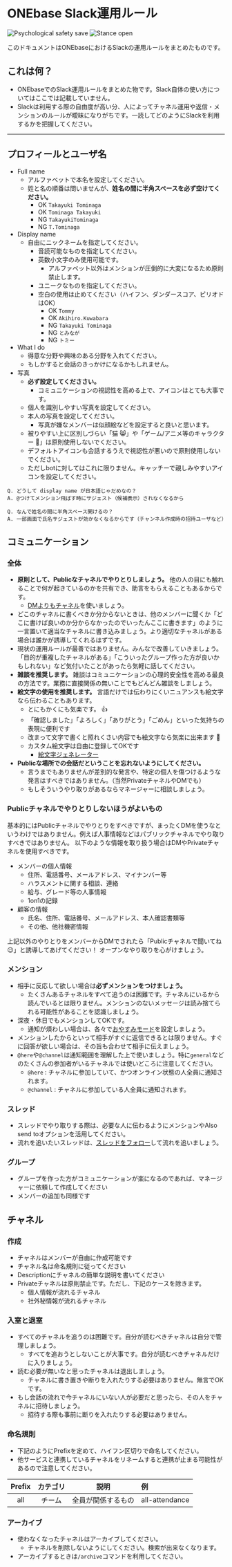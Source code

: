 # ONEbase Slack運用ルール
![Psychological safety save](https://img.shields.io/badge/Psychological_safety-Safe-76c893.svg?style=for-the-badge)
![Stance open](https://img.shields.io/badge/stance-open-76c893.svg?style=for-the-badge)

このドキュメントはONEbaseにおけるSlackの運用ルールをまとめたものです。

## これは何？

- ONEbaseでのSlack運用ルールをまとめた物です。Slack自体の使い方についてはここでは記載していません。
- Slackは利用する際の自由度が高い分、人によってチャネル運用や返信・メンションのルールが曖昧になりがちです。一読してどのようにSlackを利用するかを把握してください。

---

## プロフィールとユーザ名

- Full name
  - アルファベットで本名を設定してください。
  - 姓と名の順番は問いませんが、**姓名の間に半角スペースを必ず空けてください。**
    - OK `Takayuki Tominaga`
    - OK `Tominaga Takayuki`
    - NG `TakayukiTominaga`
    - NG `T.Tominaga`
- Display name
  - 自由にニックネームを指定してください。
    - 音読可能なものを指定してください。
    - 英数小文字のみ使用可能です。
      - アルファベット以外はメンションが圧倒的に大変になるため原則禁止します。
    - ユニークなものを指定してください。
    - 空白の使用は止めてください（ハイフン、ダンダースコア、ピリオドはOK）
      - OK `Tommy`
      - OK `Akihiro.Kuwabara`
      - NG `Takayuki Tominaga`
      - NG `とみなが`
      - NG `トミー`
- What I do
  - 得意な分野や興味のある分野を入れてください。
  - もしかすると会話のきっかけになるかもしれません。
- 写真
  - **必ず設定してくだささい。**
    - コミュニケーションの視認性を高める上で、アイコンはとても大事です。
  - 個人を識別しやすい写真を設定してください。
  - 本人の写真を設定してください。
    - 写真が嫌なメンバーは似顔絵などを設定すると良いと思います。
  - 被りやすい上に区別しづらい「猫 :smile_cat:」や「ゲーム/アニメ等のキャラクター :angel:」は原則使用しないでください。
  - デフォルトアイコンも会話するうえで視認性が悪いので原則使用しないでください。
  - ただしbotに対してはこれに限りません。キャッチーで親しみやすいアイコンを設定してください。

```
Q. どうして display name が日本語じゃだめなの？
A. @つけてメンション飛ばす時にサジェスト（候補表示）されなくなるから
```
```
Q. なんで姓名の間に半角スペース開けるの？
A. 一部画面で氏名サジェストが効かなくなるからです（チャンネル作成時の招待ユーザなど）
```

## コミュニケーション

### 全体

- **原則として、Publicなチャネルでやりとりしましょう。**
他の人の目にも触れることで何が起きているのかを共有でき、助言をもらえることもあるからです。
  - [DMよりもチャネル](https://qiita.com/walkers/items/8c1b63694de4f5617cee)を使いましょう。
- どこのチャネルに書くべきか分からないときは、他のメンバーに聞くか「どこに書けば良いのか分からなかったのでいったんここに書きます」のように一言置いて適当なチャネルに書き込みましょう。より適切なチャネルがある場合は誰かが誘導してくれるはずです。
- 現状の運用ルールが最善ではありません。みんなで改善していきましょう。「目的が重複したチャネルがある」「こういったグループ作った方が良いかもしれない」など気付いたことがあったら気軽に話してください。
- **雑談を推奨します。** 雑談はコミュニケーションの心理的安全性を高める最良の方法です。業務に直接関係の無いことでもどんどん雑談をしましょう。
- **絵文字の使用を推奨します。** 言語だけでは伝わりにくいニュアンスも絵文字なら伝わることもあります。
  - とにもかくにも気楽です。 :+1:
  - 「確認しました」「よろしく」「ありがとう」「ごめん」といった気持ちの表現に便利です
  - 改まって文字で書くと照れくさい内容でも絵文字なら気楽に出来ます :heartbeat:
  - カスタム絵文字は自由に登録してOKです
    - [絵文字ジェネレーター](https://emoji-gen.ninja/)
- **Publicな場所での会話だということを忘れないようにしてください。**
  - 言うまでもありませんが差別的な発言や、特定の個人を傷つけるような発言はすべきではありません。（当然PrivateチャネルやDMでも）
  - もしそういうやり取りがあるならマネージャーに相談しましょう。

### Publicチャネルでやりとりしないほうがよいもの

基本的にはPublicチャネルでやりとりをすべきですが、まったくDMを使うなというわけではありません。例えば人事情報などはパブリックチャネルでやり取りすべきではありません。
以下のような情報を取り扱う場合はDMやPrivateチャネルを使用すべきです。

- メンバーの個人情報
  - 住所、電話番号、メールアドレス、マイナンバー等
  - ハラスメントに関する相談、連絡
  - 給与、グレード等の人事情報
  - 1on1の記録
- 顧客の情報
  - 氏名、住所、電話番号、メールアドレス、本人確認書類等
  - その他、他社機密情報

上記以外のやりとりをメンバーからDMでされたら「Publicチャネルで聞いてね :wink:」と誘導してあげてください！
オープンなやり取りを心がけましょう。

### メンション

- 相手に反応して欲しい場合は**必ずメンションをつけましょう。**
  - たくさんあるチャネルをすべて追うのは困難です。チャネルにいるから読んでいるとは限りません。メンションのないメッセージは読み捨てられる可能性があることを認識しましょう。
- 深夜・休日でもメンションしてOKです。
  - 通知が煩わしい場合は、各々で[おやすみモード](https://slack.com/intl/ja-jp/help/articles/214908388-%E3%81%8A%E3%82%84%E3%81%99%E3%81%BF%E3%83%A2%E3%83%BC%E3%83%89%E3%81%AB%E3%82%88%E3%82%8B%E9%80%9A%E7%9F%A5%E3%81%AE%E4%B8%80%E6%99%82%E5%81%9C%E6%AD%A2)を設定しましょう。
- メンションしたからといって相手がすぐに返信できるとは限りません。すぐに回答が欲しい場合は、その旨も合わせて相手に伝えましょう。
- `@here`や`@channel`は通知範囲を理解した上で使いましょう。特に`general`などのたくさんの参加者がいるチャネルでは使いどころに注意してください。
  - `@here` : チャネルに参加していて、かつオンライン状態の人全員に通知されます。
  - `@channel` : チャネルに参加している人全員に通知されます。

### スレッド

- スレッドでやり取りする際は、必要な人に伝わるようにメンションやAlso send toオプションを活用してください。
- 流れを追いたいスレッドは、[スレッドをフォロー](https://slack.com/intl/ja-jp/help/articles/115000769927-%E3%82%B9%E3%83%AC%E3%83%83%E3%83%89%E3%82%92%E4%BD%BF%E7%94%A8%E3%81%97%E3%81%A6%E4%BC%9A%E8%A9%B1%E3%82%92%E6%95%B4%E7%90%86%E3%81%99%E3%82%8B-)して流れを追いましょう。

### グループ

- グループを作った方がコミュニケーションが楽になるのであれば、マネージャーに依頼して作成してください
- メンバーの追加も同様です

## チャネル

### 作成

- チャネルはメンバーが自由に作成可能です
- チャネル名は命名規則に従ってください
- Descriptionにチャネルの簡単な説明を書いてください
- Privateチャネルは原則禁止です。ただし、下記のケースを除きます。
  - 個人情報が流れるチャネル
  - 社外秘情報が流れるチャネル

### 入室と退室

- すべてのチャネルを追うのは困難です。自分が読むべきチャネルは自分で管理しましょう。
  - すべてを追おうとしないことが大事です。自分が読むべきチャネルだけに入りましょう。
- 読む必要が無いなと思ったチャネルは退出しましょう。
  - チャネルに書き置きや断りを入れたりする必要はありません。無言でOKです。
- もし会話の流れで今チャネルにいない人が必要だと思ったら、その人をチャネルに招待しましょう。
  - 招待する際も事前に断りを入れたりする必要はありません。

### 命名規則

- 下記のようにPrefixを定めて、ハイフン区切りで命名してください。
- 他サービスと連携しているチャネルをリネームすると連携が止まる可能性があるので注意してください。

Prefix | カテゴリ | 説明 | 例
:--: | :--: | :--: | :--
 all | チーム | 全員が関係するもの | all-attendance

### アーカイブ

- 使わなくなったチャネルはアーカイブしてください。
  - チャネルを削除しないようにしてください。検索が出来なくなります。
- アーカイブするときは`/archive`コマンドを利用してください。
